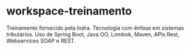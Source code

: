 # workspace-treinamento
Treinamento fornecido pela Indra. Tecnologia com ênfase em sistemas tributários.
Uso de Spring Boot, Java OO, Lombok, Maven, APIs Rest, Webservices SOAP e REST.
